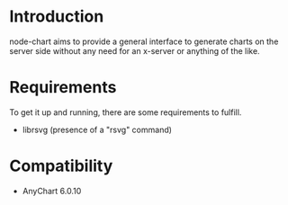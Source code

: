 Introduction
============
node-chart aims to provide a general interface to generate charts on the server side without any need for an x-server or anything of the like.


Requirements
============
To get it up and running, there are some requirements to fulfill.

* librsvg (presence of a "rsvg" command)


Compatibility
=============
* AnyChart 6.0.10